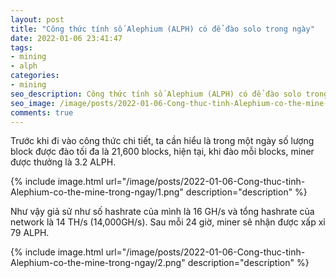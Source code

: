 ```yaml
---
layout: post
title: "Công thức tính số Alephium (ALPH) có để đào solo trong ngày"
date: 2022-01-06 23:41:47
tags:
- mining
- alph
categories:
- mining
seo_description: Công thức tính số Alephium (ALPH) có để đào solo trong ngày
seo_image: /image/posts/2022-01-06-Cong-thuc-tinh-Alephium-co-the-mine-trong-ngay/1.png
comments: true
---
```


Trước khi đi vào công thức chi tiết, ta cần hiểu là trong một ngày số lượng block được đào tối đa là  21,600 blocks, hiện tại, khi đào mỗi blocks, miner được thưởng là 3.2 ALPH.


{% include image.html url="/image/posts/2022-01-06-Cong-thuc-tinh-Alephium-co-the-mine-trong-ngay/1.png" description="description" %}

Như vậy giả sử như số hashrate của mình là 16 GH/s và tổng hashrate của network là 14 TH/s (14,000GH/s).  Sau mỗi 24 giờ, miner sẽ nhận được xấp xỉ 79 ALPH.

{% include image.html url="/image/posts/2022-01-06-Cong-thuc-tinh-Alephium-co-the-mine-trong-ngay/2.png" description="description" %}
